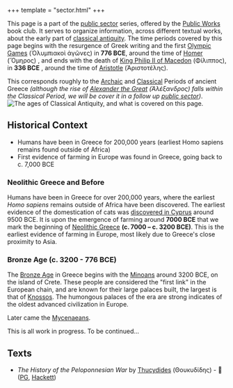 +++
template = "sector.html"
+++

<!-- [![Map of Greece, drawn in 1791 by William Faden](/img/maps/map-of-greece-and-anadoli.webp "Map of Greece, drawn in 1791 by William Faden")](https://en.wikipedia.org/wiki/Minoan_civilization#/media/File:Map_of_Greece,_Archipelago_and_part_of_Anadoli;_Louis_Stanislas_d'Arcy_Delarochette_1791.jpg) -->

This page is a part of the [public sector](/#public-sectors) series, offered by the [Public Works](/) book club.
It serves to organize information, across different textual works, about the early part of [classical antiquity](https://en.wikipedia.org/wiki/Classical_antiquity).
The time periods covered by this page begins with the resurgence of Greek writing and the first [Olympic Games](https://en.wikipedia.org/wiki/Ancient_Olympic_Games) (Ὀλυμπιακοὶ ἀγῶνες)
in __776 BCE__, around the time of [Homer](https://en.wikipedia.org/wiki/Homer) (Ὅμηρος)
, and ends with the death of [King Philip II of Macedon](https://en.wikipedia.org/wiki/Philip_II_of_Macedon) (Φίλιππος),
in __336 BCE__ , around the time of [Aristotle](https://en.wikipedia.org/wiki/Aristotle) (Ἀριστοτέλης).

This corresponds roughly to the
[Archaic](https://en.wikipedia.org/wiki/Archaic_Greece)
and
[Classical](https://en.wikipedia.org/wiki/Classical_Greece)
Periods of ancient Greece _(although the rise of [Alexander the Great](https://en.wikipedia.org/wiki/Alexander_the_Great) (Ἀλέξανδρος) falls within the Classical Period, we will be cover it in a follow up [public sector](/#public-sectors))_.
![The ages of Classical Antiquity, and what is covered on this page.](/illo/classical-antiquity-diagram_attic.webp "The ages of Classical Antiquity, and what is covered on this page.")


## Historical Context

* Humans have been in Greece for 200,000 years (earliest Homo sapiens remains found outside of Africa)
* First evidence of farming in Europe was found in Greece, going back to c. 7,000 BCE


### Neolithic Greece and Before

Humans have been in Greece for over 200,000 years, where the earliest *Homo sapiens* remains outside of Africa have been discovered. The earliest evidence of the domestication of cats was [discovered in Cyprus](https://en.wikipedia.org/wiki/Domestication_of_the_cat#Archaeological_evidence) around 9500 BCE. It is upon the emergence of farming around __7000 BCE__ that we mark the beginning of [Neolithic Greece](https://en.wikipedia.org/wiki/Neolithic_Greece) __(c. 7000 – c. 3200 BCE)__. This is the earliest evidence of farming in Europe, most likely due to Greece's close proximity to Asia.

### Bronze Age (c. 3200 - 776 BCE)

The [Bronze Age](/https://en.wikipedia.org/wiki/Bronze_Age) in Greece begins with the [Minoans](https://en.wikipedia.org/wiki/Minoan_civilization) around 3200 BCE, on the island of Crete. These people are considered the "first link" in the European chain, and are known for their large palaces built, the largest is that of [Knossos](https://en.wikipedia.org/wiki/Knossos). The humongous palaces of the era are strong indicates of the oldest advanced civilization in Europe.

Later came the [Mycenaeans](https://en.wikipedia.org/wiki/Mycenaean_Greece).

This is all work in progress. To be continued...

## Texts

* _The History of the Peloponnesian War_ by [Thucydides](https://en.wikipedia.org/wiki/Thucydides) (Θουκυδίδης) - 🔗 ([PG](https://www.gutenberg.org/ebooks/7142), [Hackett](https://hackettpublishing.com/the-peloponnesian-war))